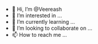 - 👋 Hi, I’m @Veereash
- 👀 I’m interested in ...
- 🌱 I’m currently learning ...
- 💞️ I’m looking to collaborate on ...
- 📫 How to reach me ...

<!---
Veereash/Veereash is a ✨ special ✨ repository because its `README.md` (this file) appears on your GitHub profile.
You can click the Preview link to take a look at your changes.
--->
